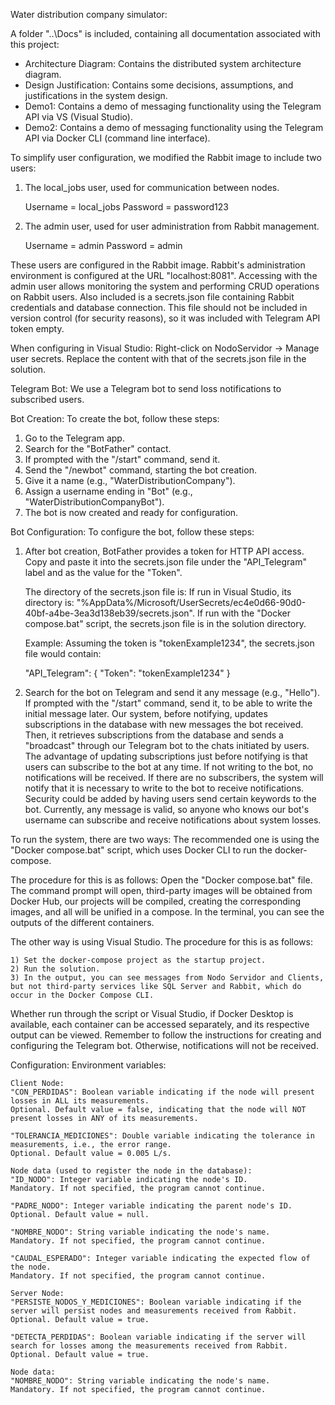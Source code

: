 Water distribution company simulator:

A folder "..\Docs" is included, containing all documentation associated with this project:

- Architecture Diagram: Contains the distributed system architecture diagram.
- Design Justification: Contains some decisions, assumptions, and justifications in the system design.
- Demo1: Contains a demo of messaging functionality using the Telegram API via VS (Visual Studio).
- Demo2: Contains a demo of messaging functionality using the Telegram API via Docker CLI (command line interface).
    

To simplify user configuration, we modified the Rabbit image to include two users:

1) The local_jobs user, used for communication between nodes.

	Username = local_jobs
	Password = password123

2) The admin user, used for user administration from Rabbit management.

	Username = admin
	Password = admin

These users are configured in the Rabbit image.
Rabbit's administration environment is configured at the URL "localhost:8081".
Accessing with the admin user allows monitoring the system and performing CRUD operations on Rabbit users.
Also included is a secrets.json file containing Rabbit credentials and database connection. This file should not be included in version control (for security reasons), so it was included with Telegram API token empty.

When configuring in Visual Studio:
Right-click on NodoServidor → Manage user secrets.
Replace the content with that of the secrets.json file in the solution.

Telegram Bot:
We use a Telegram bot to send loss notifications to subscribed users.


Bot Creation:
To create the bot, follow these steps:

1) Go to the Telegram app.
2) Search for the "BotFather" contact.
3) If prompted with the "/start" command, send it.
4) Send the "/newbot" command, starting the bot creation.
5) Give it a name (e.g., "WaterDistributionCompany").
6) Assign a username ending in "Bot" (e.g., "WaterDistributionCompanyBot").
7) The bot is now created and ready for configuration.

Bot Configuration:
To configure the bot, follow these steps:

1) After bot creation, BotFather provides a token for HTTP API access. Copy and paste it into the secrets.json file under the "API_Telegram" label and as the value for the "Token".

    The directory of the secrets.json file is:
    If run in Visual Studio, its directory is: "%AppData%/Microsoft/UserSecrets/ec4e0d66-90d0-40bf-a4be-3ea3d138eb39/secrets.json".
    If run with the "Docker compose.bat" script, the secrets.json file is in the solution directory.

    Example: Assuming the token is "tokenExample1234", the secrets.json file would contain:

    "API_Telegram": {
   	"Token": "tokenExample1234"
    }

3) Search for the bot on Telegram and send it any message (e.g., "Hello").
    If prompted with the "/start" command, send it, to be able to write the initial message later.
    Our system, before notifying, updates subscriptions in the database with new messages the bot received. Then, it retrieves subscriptions from the database and sends a "broadcast" through our Telegram bot to the chats initiated by users.
    The advantage of updating subscriptions just before notifying is that users can subscribe to the bot at any time.
    If not writing to the bot, no notifications will be received. If there are no subscribers, the system will notify that it is necessary to write to the bot to receive notifications.
    Security could be added by having users send certain keywords to the bot. Currently, any message is valid, so anyone who knows our bot's username can subscribe and receive notifications about system losses.

To run the system, there are two ways:
The recommended one is using the "Docker compose.bat" script, which uses Docker CLI to run the docker-compose.

The procedure for this is as follows:
Open the "Docker compose.bat" file.
The command prompt will open, third-party images will be obtained from Docker Hub, our projects will be compiled, creating the corresponding images, and all will be unified in a compose.
In the terminal, you can see the outputs of the different containers.

The other way is using Visual Studio.
The procedure for this is as follows:

    1) Set the docker-compose project as the startup project.
    2) Run the solution.
    3) In the output, you can see messages from Nodo Servidor and Clients, but not third-party services like SQL Server and Rabbit, which do occur in the Docker Compose CLI.

Whether run through the script or Visual Studio, if Docker Desktop is available, each container can be accessed separately, and its respective output can be viewed.
Remember to follow the instructions for creating and configuring the Telegram bot. Otherwise, notifications will not be received.

Configuration:
	Environment variables:

	Client Node:
	"CON_PERDIDAS": Boolean variable indicating if the node will present losses in ALL its measurements.
	Optional. Default value = false, indicating that the node will NOT present losses in ANY of its measurements.
	
	"TOLERANCIA_MEDICIONES": Double variable indicating the tolerance in measurements, i.e., the error range.
	Optional. Default value = 0.005 L/s.
	
	Node data (used to register the node in the database):
	"ID_NODO": Integer variable indicating the node's ID.
	Mandatory. If not specified, the program cannot continue.
	
	"PADRE_NODO": Integer variable indicating the parent node's ID.
	Optional. Default value = null.
	
	"NOMBRE_NODO": String variable indicating the node's name.
	Mandatory. If not specified, the program cannot continue.
	
	"CAUDAL_ESPERADO": Integer variable indicating the expected flow of the node.
	Mandatory. If not specified, the program cannot continue.
	
	Server Node:
	"PERSISTE_NODOS_Y_MEDICIONES": Boolean variable indicating if the server will persist nodes and measurements received from Rabbit.
	Optional. Default value = true.
	
	"DETECTA_PERDIDAS": Boolean variable indicating if the server will search for losses among the measurements received from Rabbit.
	Optional. Default value = true.
	
	Node data:
	"NOMBRE_NODO": String variable indicating the node's name.
	Mandatory. If not specified, the program cannot continue.
